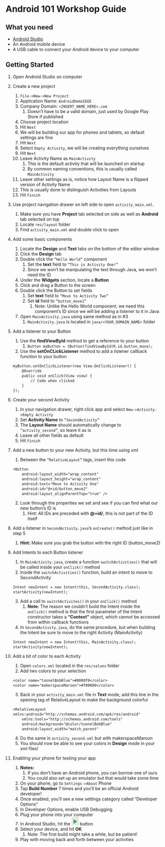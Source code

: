 # Android 101 Workshop Guide

## What you need
- [Android Studio](https://developer.android.com/studio/index.html)
- An Android mobile device
- A USB cable to connect your Android device to your computer

## Getting Started
1. Open Android Studio on computer
2. Create a new project
   1. `File->New->New Project`
   2. Application Name: `AndroidDemoIEEE`
   3. Company Domain: `<INSERT_NAME_HERE>.com`
	   1. Doesn’t have to be a valid domain, just used by Google Play Store if published
   4. Choose project location
   5. Hit `Next`
   6. We will be building our app for phones and tablets, so default settings are fine
   7. Hit `Next`
   8. Select `Empty Activity`, we will be creating everything ourselves
   9. Hit `Next`
   10. Leave Activity Name as `MainActivity`
	   1. This is the default activity that will be launched on startup
	   2. By  common naming conventions, this is usually called `MainActivity`
   11. Leave other settings as is, notice how Layout Name is a flipped version of Activity Name
   12. This is usually done to distinguish Activities from Layouts
   13. Hit `Finish`
3. Use project navigation drawer on left side to open `activity_main.xml`.
   1. Make sure you have **Project** tab selected on side as well as **Android** tab selected on top
   2. Locate `res/layout` folder
   3. Find `activity_main.xml` and double click to open
4. Add some basic components
   1. Locate the **Design** and **Text** tabs on the bottom of the editor window
   2. Click the **Design** tab
   3. Double click the `“Hello World”` component
	   1. Set the **text** field to `“This is Activity One!”`
	   2. Since we won’t be manipulating the text through Java, we won’t need the ID
   4. Under the **Widgets** section, locate a **Button**
   5. Click and drag a Button to the screen
   6. Double click the Button to set fields
	   1. Set **text** field to `“Move to Activity Two”`
	   2. Set **id** field to `“button_move1”`
		   1. Note: Unlike the Hello World component, we need this component’s ID since we will be adding a listener to it in Java
	7. Open `MainActivity.java` using same method as in #3
		1. `MainActivity.java` is located in `java/<YOUR_DOMAIN_NAME>` folder
5. Add a listener to your Button
   1. Use the **findViewById** method to get a reference to your button
	  1. `Button myButton = (Button)findViewById(R.id.button_move);`
   2. Use the **setOnCLickListener** method to add a listener callback function to your button

	```
	myButton.setOnClickListener(new View.OnClickListener() {
		@Override
		public void onClick(View view) {
			// Code when clicked
		}
	});
	```

6. Create your second Activity
   1. In your navigation drawer, right click app and select `New->Activity->Empty Activity`
   2. Set **Activity Name** to `“SecondActivity”`
   3. The **Layout Name** should automatically change to `“activity_second”`, so leave it as is
   4. Leave all other fields as default
   5. Hit `Finish`
7. Add a new button to your new Activity, but this time using xml
   1. Between the `“RelativeLayout”` tags, insert this code
	```
	<Button
		android:layout_width="wrap_content"
		android:layout_height="wrap_content"
		android:text="Move to Activity One"
		android:id="@+id/button_move2"
		android:layout_alignParentTop="true" />
	```
	2. Look through the properties we set and see if you can find what our new button’s ID is
		1. Hint: All IDs are preceded with **@+id/**, this is not part of the ID itself
8. Add a listener in `SecondActivity.java`’s `onCreate()` method just like in step 5
   1. **Hint:** Make sure you grab the button with the right ID (button_move2)
9. Add Intents to each Button listener
   1. In `MainActivity.java`, create a function `switchActivities()` that will be called inside your `onClick()` method
   2. Inside the `switchActivities()` function, build an intent to move to SecondActivity
   ```
   Intent newIntent = new Intent(this, SecondActivity.class);
   startActivity(newIntent);
   ```
	3. Add a call to `switchActivites()` in your `onClick()` method
		1. **Note:** The reason we couldn’t build the Intent inside the `onClick()` method is that the first parameter of the Intent constructor takes a **“Context”** object, which cannot be accessed from within callback functions
	4. In `SecondActivity.java`, do the same procedure, but when building the Intent be sure to move to the right Activity (MainActivity)
	```
	Intent newIntent = new Intent(this, MainActivity.class);
	startActivity(newIntent);
	```
10. Add a bit of color to each Activity
	1. Open `colors.xml` located in the `res/values` folder
	2. Add two colors to your selection
	```
	<color name="tunnelBobBlue">#0000f0</color>
	<color name="makerspaceMaroon">#f00000</color>
	```
	3. Back in your `activity_main.xml` file in **Text** mode, add this line in the opening tag of RelativeLayout to make the background colorful
	```
	<RelativeLayout xmlns:android="http://schemas.android.com/apk/res/android"
  		xmlns:tools="http://schemas.android.com/tools"
  		android:background="@color/tunnelBobBlue"
   		android:layout_width="match_parent"
	```
	4. Do the same in `activity_second.xml` but with makerspaceMaroon
	5. You should now be able to see your colors in **Design** mode in your xml files!
11. Enabling your phone for testing your app
	1. **Notes:**
		1. If you don’t have an Android phone, you can borrow one of ours
		2. You could also set up an emulator but that would take some time
	2. On your phone, go to `Settings->About` Phone
	3. Tap **Build Number** 7 times and you’ll be an official Android developer!
	4. Once enabled, you’ll see a new settings category called “Developer Options”
	5. In Developer Options, enable USB Debugging
	6. Plug your phone into your computer
	7. In Android Studio, hit the ![play button](play_button.png) button
	8. Select your device, and hit **OK**
		1. Note: The first build might take a while, but be patient!
	9. Play with moving back and forth between your activities


